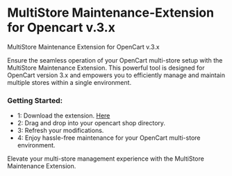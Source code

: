 # MultiStore Maintenance-Extension for Opencart v.3.x
MultiStore Maintenance Extension for OpenCart v.3.x

Ensure the seamless operation of your OpenCart multi-store setup with the MultiStore Maintenance Extension. This powerful tool is designed for OpenCart version 3.x and empowers you to efficiently manage and maintain multiple stores within a single environment.

### Getting Started:

- 1: Download the extension. [Here](https://github.com/AntonisKazantzis/MultiStore-Maintenance-Extension-Opencart-v.3.x/releases/download/v1.0/Multistore-Maintenance.zip)
- 2: Drag and drop into your opencart shop directory.
- 3: Refresh your modifications.
- 4: Enjoy hassle-free maintenance for your OpenCart multi-store environment.

Elevate your multi-store management experience with the MultiStore Maintenance Extension.